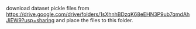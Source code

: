 download dataset pickle files from https://drive.google.com/drive/folders/1sXhnhBDzqK68eEHN3P9ub7qmdAhJiEW9?usp=sharing and place the files to this folder. 
